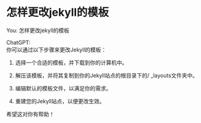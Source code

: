# 怎样更改jekyll的模板
You:
怎样更改jekyll的模板

ChatGPT:                            
你可以通过以下步骤来更改Jekyll的模板：

1. 选择一个合适的模板，并下载到你的计算机中。

2. 解压该模板，并将其复制到你的Jekyll站点的根目录下的/ _layouts文件夹中。

3. 编辑默认的模板文件，以满足你的需求。

4. 重建您的Jekyll站点，以便更改生效。

希望这对你有帮助！